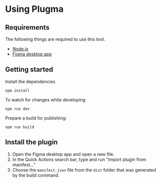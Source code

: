 # Using Plugma

## Requirements

The following things are required to use this tool.

- [Node.js]()
- [Figma desktop app]()

## Getting started

Install the dependencies

```shell
npm install
```

To watch for changes while developing

```shell
npm run dev
```

Prepare a build for publishing:

```shell
npm run build
```

## Install the plugin

1. Open the Figma desktop app and open a new file.
2. In the Quick Actions search bar, type and run "Import plugin from manifest..."
3. Choose the `manifest.json` file from the `dist` folder that was generated by the build command.

